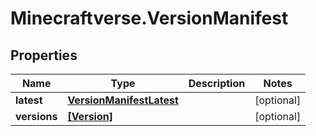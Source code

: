 # Minecraftverse.VersionManifest

## Properties

Name | Type | Description | Notes
------------ | ------------- | ------------- | -------------
**latest** | [**VersionManifestLatest**](VersionManifestLatest.md) |  | [optional] 
**versions** | [**[Version]**](Version.md) |  | [optional] 


